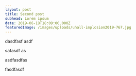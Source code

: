 ```yaml
---
layout: post
title: Second post
subhead: Lorem ipsum
date: 2019-06-18T18:09:00.000Z
featuredImage: /images/uploads/uhall-implosion2019-767.jpg
---
```

dasdfasf asdf

safasdf as

asdfasdfas

fasdfasdf
